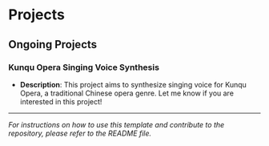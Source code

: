 # Projects

## Ongoing Projects

### Kunqu Opera Singing Voice Synthesis

- **Description**: This project aims to synthesize singing voice for Kunqu Opera, a traditional Chinese opera genre. Let me know if you are interested in this project!

<!-- ## Completed Projects

### [Project Title 2]

- **Description**: [Provide a brief description of the project, its goals, and its outcomes]
- **Technologies Used**: [List the technologies, tools, or methods used in the project]
- **Collaborators**: [Names and/or links to profiles of collaborators]
- **Links**: [Provide links to the project's website, GitHub repository, or any other relevant resources]
- **Completion Date**: [Provide the date of completion]

[Repeat the above format for additional completed projects] -->

---

_For instructions on how to use this template and contribute to the repository, please refer to the README file._
